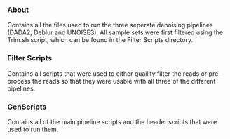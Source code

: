 
### About
Contains all the files used to run the three seperate denoising pipelines (DADA2, Deblur and UNOISE3). All sample sets were first filtered using the Trim.sh script, which can be found in the Filter Scripts directory.

### Filter Scripts
Contains all scripts that were used to either quaility filter the reads or pre-process the reads so that they were usable with all three of the different pipelines.

### GenScripts
Contains all of the main pipeline scripts and the header scripts that were used to run them.
